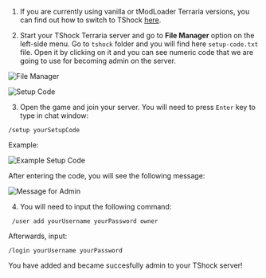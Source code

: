 1. If you are currently using vanilla or tModLoader Terraria versions, you can find out how to switch to TShock [here](How_to_switch_between_vanilla_Terraria,_tModLoader_and_TShock.md).

2. Start your TShock Terraria server and go to **File Manager** option on the left-side menu. Go to `tshock` folder and you will find here `setup-code.txt` file. Open it by clicking on it and you can see numeric code that we are going to use for becoming admin on the server. 

![File Manager](../images/file-manager.png)

![Setup Code](../images/setup-code.png)

3. Open the game and join your server. You will need to press `Enter` key to type in chat window:
```
/setup yourSetupCode
```
Example:

![Example Setup Code](../images/example-setup-code.png)

After entering the code, you will see the following message:

![Message for Admin](../images/message-admin.png)

4. You will need to input the following command:
```
 /user add yourUsername yourPassword owner
```
Afterwards, input:
```
/login yourUsername yourPassword
```

You have added and became succesfully admin to your TShock server!